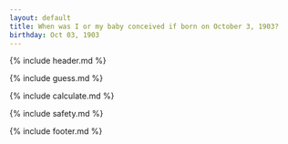 ```yaml
---
layout: default
title: When was I or my baby conceived if born on October 3, 1903?
birthday: Oct 03, 1903
---
```


{% include header.md %}

{% include guess.md %}

{% include calculate.md %}

{% include safety.md %}

{% include footer.md %}



